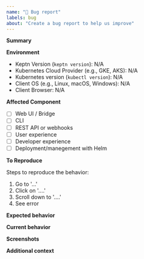 ```yaml
---
name: "🐛 Bug report"
labels: bug
about: "Create a bug report to help us improve"
---
```


<!--
For Security vulnerabilities, please refer to our security page https://github.com/keptn/keptn/blob/master/SECURITY.md
Your issue may already be reported! Please search on the issue tracker before creating a new one.
-->

**Summary** <!-- Please provide a clear and concise description of what the bug is. Code samples should be put in the **To Reproduce** section. -->


**Environment**
<!-- Please tell us about the environment in which this bug can be reproduced in -->

* Keptn Version (`keptn version`): N/A
* Kubernetes Cloud Provider (e.g., GKE, AKS): N/A
* Kubernetes version (`kubectl version`): N/A
* Client OS (e.g., Linux, macOS, Windows): N/A
* Client Browser: N/A

<!-- Please also let us know about other components and their version if you believe that this issue is related to them (e.g., Istio, Web Browser Version). -->

**Affected Component**
<!-- Please tell us which component of Keptn is affected (leave empty if you are unsure). -->

* [ ] Web UI / Bridge
* [ ] CLI
* [ ] REST API or webhooks
* [ ] User experience
* [ ] Developer experience
* [ ] Deployment/manegement with Helm

**To Reproduce**
<!-- Please provide detailed instructions on how to reproduce the behaviour, including code samples if applicable. -->

Steps to reproduce the behavior:
1. Go to '...'
2. Click on '....'
3. Scroll down to '....'
4. See error

**Expected behavior**
<!--- Please provide a clear and concise description of what you expected to happen -->

**Current behavior**
<!--- Please tell us what happens instead of the expected behavior -->

**Screenshots**
<!-- If applicable, add screenshots to help explain your problem. -->

**Additional context**
<!-- Add any other context about the problem here. -->

